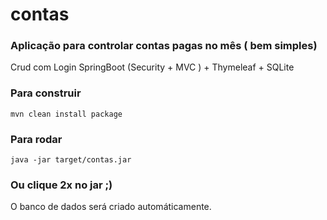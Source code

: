# contas 
### Aplicação para controlar contas pagas no mês ( bem simples)
Crud com Login SpringBoot (Security + MVC ) + Thymeleaf + SQLite


### Para construir
<code>mvn clean install package</code>

### Para rodar
<code>java -jar target/contas.jar</code>

### Ou clique 2x no jar ;)


O banco de dados será criado automáticamente.

